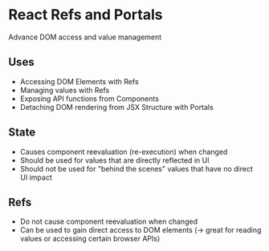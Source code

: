 # React Refs and Portals 

Advance DOM access and value management

## Uses 

- Accessing DOM Elements with Refs 
- Managing values with Refs 
- Exposing API functions from Components 
- Detaching DOM rendering from JSX Structure with Portals

## State

- Causes component reevaluation (re-execution) when changed
- Should be used for values that are directly reflected in UI
- Should not be used for "behind the scenes" values that have no direct UI impact

## Refs

- Do not cause component reevaluation when changed
- Can be used to gain direct access to DOM elements (-> great for reading values or accessing certain browser APIs)
